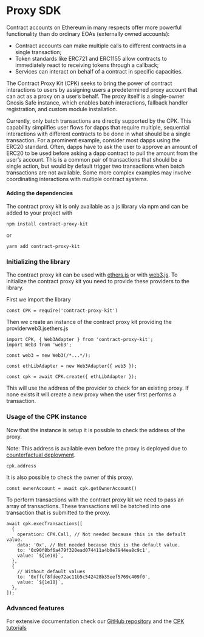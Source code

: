 # Proxy SDK

Contract accounts on Ethereum in many respects offer more powerful functionality than do ordinary EOAs \(externally owned accounts\):

* Contract accounts can make multiple calls to different contracts in a single transaction;
* Token standards like ERC721 and ERC1155 allow contracts to immediately react to receiving tokens through a callback;
* Services can interact on behalf of a contract in specific capacities.

The Contract Proxy Kit \(CPK\) seeks to bring the power of contract interactions to users by assigning users a predetermined proxy account that can act as a proxy on a user’s behalf. The proxy itself is a single-owner Gnosis Safe instance, which enables batch interactions, fallback handler registration, and custom module installation.

Currently, only batch transactions are directly supported by the CPK. This capability simplifies user flows for dapps that require multiple, sequential interactions with different contracts to be done in what should be a single transaction. For a prominent example, consider most dapps using the ERC20 standard. Often, dapps have to ask the user to approve an amount of ERC20 to be used before asking a dapp contract to pull the amount from the user’s account. This is a common pair of transactions that should be a single action, but would by default trigger two transactions when batch transactions are not available. Some more complex examples may involve coordinating interactions with multiple contract systems.

#### Adding the dependencies

The contract proxy kit is only available as a js library via npm and can be added to your project with

`npm install contract-proxy-kit`

or

`yarn add contract-proxy-kit`

### Initializing the library

The contract proxy kit can be used with [ethers.js](https://github.com/ethers-io/ethers.js/) or with [web3.js](https://github.com/ethereum/web3.js/). To initialize the contract proxy kit you need to provide these providers to the library.

First we import the library

```text
const CPK = require('contract-proxy-kit')
```

Then we create an instance of the contract proxy kit providing the providerweb3.jsethers.js

```text
import CPK, { Web3Adapter } from 'contract-proxy-kit';
import Web3 from 'web3';

const web3 = new Web3(/*...*/);

const ethLibAdapter = new Web3Adapter({ web3 });

const cpk = await CPK.create({ ethLibAdapter });
```

This will use the address of the provider to check for an existing proxy. If none exists it will create a new proxy when the user first performs a transaction.

### Usage of the CPK instance

Now that the instance is setup it is possible to check the address of the proxy.

Note: This address is available even before the proxy is deployed due to [counterfactual deployment](https://docs.gnosis.io/safe/docs/contracts_deployment).

```text
cpk.address
```

It is also possible to check the owner of this proxy.

```text
const ownerAccount = await cpk.getOwnerAccount()
```

To perform transactions with the contract proxy kit we need to pass an array of transactions. These transactions will be batched into one transaction that is submitted to the proxy.

```text
await cpk.execTransactions([
  {
    operation: CPK.Call, // Not needed because this is the default value.
    data: '0x', // Not needed because this is the default value.
    to: '0x90f8bf6a479f320ead074411a4b0e7944ea8c9c1',
    value: `${1e18}`,
  },
  {
    // Without default values
    to: '0xffcf8fdee72ac11b5c542428b35eef5769c409f0',
    value: `${1e18}`,
  },
]);
```

### Advanced features

For extensive documentation check our [GitHub repository](https://github.com/gnosis/contract-proxy-kit) and the [CPK tutorials](https://docs.gnosis.io/safe/docs/sdks_tutorials)

